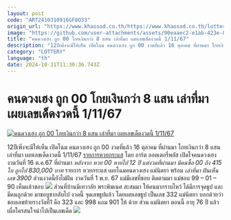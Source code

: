 ```yaml
---
layout: post
code: "ART2410310916GF8O33"
origin_url: "https://www.khaosod.co.th/https://www.khaosod.co.th/lottery/news_9484253"
image: "https://github.com/user-attachments/assets/90eaaec2-e1ab-423e-8a9f-6fef158c1f81"
title: "คนดวงเฮง ถูก 00 โกยเงินกว่า 8 แสน เล่าที่มา เผยเลขเด็ดงวดนี้ 1/11/67"
description: "12ปีเพิ่งจะมีให้เห็น เปิดโฉม คนดวงเฮง ถูก 00 งวดที่แล้ว 16 ตุลาคม ที่ผ่านมา โกยเงินกว่า 8 แสน เล่าที่มา เผยเลขเด็ดงวดนี้ 1/11/67 รายการหวยกระแส โดย อาร์ต"
category: "LOTTERY"
language: "th"
date: 2024-10-31T11:30:36.743Z
---
```


# คนดวงเฮง ถูก 00 โกยเงินกว่า 8 แสน เล่าที่มา เผยเลขเด็ดงวดนี้ 1/11/67

[![คนดวงเฮง ถูก 00 โกยเงินกว่า 8 แสน เล่าที่มา เผยเลขเด็ดงวดนี้ 1/11/67](https://www.khaosod.co.th/wpapp/uploads/2024/10/huay00krasae111673110679998.jpg "คนดวงเฮง ถูก 00 โกยเงินกว่า 8 แสน เล่าที่มา เผยเลขเด็ดงวดนี้ 1/11/67")](https://www.khaosod.co.th/wpapp/uploads/2024/10/huay00krasae111673110679998.jpg)

12ปีเพิ่งจะมีให้เห็น เปิดโฉม คนดวงเฮง ถูก 00 งวดที่แล้ว 16 ตุลาคม ที่ผ่านมา โกยเงินกว่า 8 แสน เล่าที่มา เผยเลขเด็ดงวดนี้ 1/11/67
[รายการหวยกระแส](https://www.youtube.com/watch?v=0Wg5vwCY1jI) โดย อาร์ต ลอตเตอรี่พลัส เปิดใจคนดวงเฮง งวดวันที่ 16 ต.ค.67 ที่ผ่านมา _หลังจาก หวย 00 หายไป 12 ปี แต่งวดที่ผ่านมา มีคนซื้อ 00 ถึง 415 ใบ ถูกไป 830,000 บาท_
รายการ หวยกระแส เผยโฉมคนดวงเฮง แม่นิตยา พร้อม _เล่าที่มา ฝันเห็นเลข 3900_ ส่วนงวดนี้ยังไม่ฝัน งวดวันที่ 1 พ.ย. 67 แม่มีเลขที่ชอบ ติดตามมา แม่ชอบ 99 – 01 – 90 เห็นแล้วชอบ
[![](https://www.khaosod.co.th/wpapp/uploads/2024/10/huay00krasae111673110674.jpg)](https://www.khaosod.co.th/wpapp/uploads/2024/10/huay00krasae111673110674.jpg)
ส่วนที่บ้านมีเทวาลัย พระพิฆเนศ สะสมมา ให้คนมากราบไหว้ ได้มีการจุดธูป และมีคนถูกด้วย มาขอบูชากลับไป งวดนี้ จุดเลขธูปแล้ว
โดยเผยเลขธูป เป็นเลข 332 แม่นิตยา บอกด้วยว่าชอบเลขท้ายรางวัลที่1 คือ 323 และ 998 แถม 901 ให้ ด้วย ส่วน แม่นิตยา ตอนนี้ อายุ 76 ปี แล้วเผื่อใครสนใจนำไปเป็นเลขเด็ด
[![](https://www.khaosod.co.th/wpapp/uploads/2024/10/huay00krasae111673110672.jpg)](https://www.khaosod.co.th/wpapp/uploads/2024/10/huay00krasae111673110672.jpg)